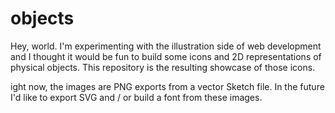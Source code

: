 # objects

Hey, world. I'm experimenting with the illustration side of web development and I thought it would be fun to build some icons and 2D representations of physical objects. This repository is the resulting showcase of those icons.

ight now, the images are PNG exports from a vector Sketch file. In the future I'd like to export SVG and / or build a font from these images.

